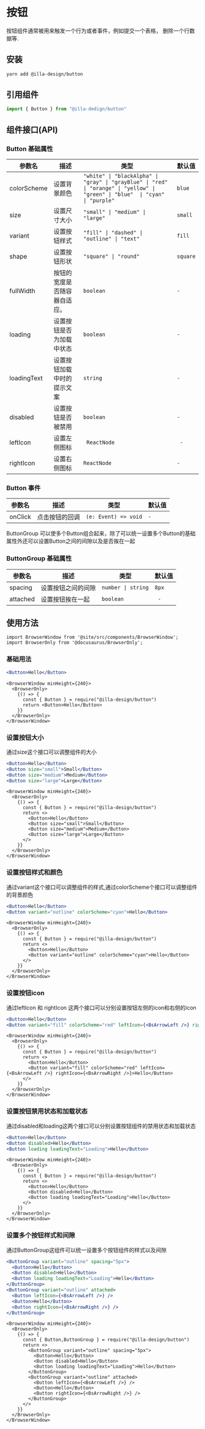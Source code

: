 # 按钮

按钮组件通常被用来触发一个行为或者事件，例如提交一个表格， 删除一个行数据等.

## 安装

```bash
yarn add @illa-design/button
```

## 引用组件

```jsx
import { Button } from "@illa-dedign/button"
```

## 组件接口(API)

### Button 基础属性

| 参数名      | 描述                         | 类型                                                         | 默认值   |
| ----------- | ---------------------------- | ------------------------------------------------------------ | -------- |
| colorScheme | 设置背景颜色                 | `"white" \| "blackAlpha" \| "gray" \| "grayBlue" \| "red" \| "orange" \| "yellow" \| "green" \| "blue"  \| "cyan" \| "purple"` | `blue `  |
| size        | 设置尺寸大小                 | `"small" \| "medium" \| "large"     `                          | `small`  |
| variant     | 设置按钮样式                 | `"fill" \| "dashed" \| "outline" \| "text"   `                 | `fill`   |
| shape       | 设置按钮形状                 | `"square" \| "round"  `                                        | `square` |
| fullWidth   | 按钮的宽度是否随容器自适应。 | `boolean                  `                                    | `- `       |
| loading     | 设置按钮是否为加载中状态     |` boolean  `                                                    | `- `       |
| loadingText | 设置按钮加载中时的提示文案   | `string       `                                                | `- `       |
| disabled    | 设置按钮是否被禁用           | `boolean  `                                                    | `- `       |
| leftIcon  | 设置左侧图标 |` ReactNode` |` -`      |
| rightIcon | 设置右侧图标 | `ReactNode` |` -  `    |

### Button 事件

| 参数名  | 描述           | 类型               | 默认值 |
| ------- | -------------- | ------------------ | ------ |
| onClick | 点击按钮的回调 | `(e: Event) => void` | `-  `    |

ButtonGroup 可以使多个Button组合起来，除了可以统一设置多个Button的基础属性外还可以设置Button之间的间隙以及是否挨在一起

### ButtonGroup 基础属性

| 参数名   | 描述               | 类型             | 默认值 |
| -------- | ------------------ | ---------------- | ------ |
| spacing  | 设置按钮之间的间隙 | `number \| string` | `8px`  |
| attached | 设置按钮挨在一起   |` boolean  `        |` -`      |

## 使用方法

```mdx-code-block
import BrowserWindow from '@site/src/components/BrowserWindow';
import BrowserOnly from '@docusaurus/BrowserOnly';
```

### 基础用法

```jsx
<Button>Hello</Button>
```

```mdx-code-block
<BrowserWindow minHeight={240}>
  <BrowserOnly>
    {() => {
      const { Button } = require("@illa-design/button")
      return <Button>Hello</Button>
    }}
  </BrowserOnly>
</BrowserWindow>
```
### 设置按钮大小

通过size这个接口可以调整组件的大小

```jsx
<Button>Hello</Button>
<Button size="small">Small</Button>
<Button size="medium">Medium</Button>
<Button size="large">Large</Button>
```

```mdx-code-block
<BrowserWindow minHeight={240}>
  <BrowserOnly>
    {() => {
      const { Button } = require("@illa-design/button")
      return <>
        <Button>Hello</Button>
        <Button size="small">Small</Button>
        <Button size="medium">Medium</Button>
        <Button size="large">Large</Button>
      </>
    }}
  </BrowserOnly>
</BrowserWindow>
```

### 设置按钮样式和颜色

通过variant这个接口可以调整组件的样式,通过colorScheme个接口可以调整组件的背景颜色

```jsx
<Button>Hello</Button>
<Button variant="outline" colorScheme="cyan">Hello</Button>
```

```mdx-code-block
<BrowserWindow minHeight={240}>
  <BrowserOnly>
    {() => {
      const { Button } = require("@illa-design/button")
      return <>
        <Button>Hello</Button>
        <Button variant="outline" colorScheme="cyan">Hello</Button>
      </>
    }}
  </BrowserOnly>
</BrowserWindow>
```

### 设置按钮icon

通过leftIcon 和 rightIcon 这两个接口可以分别设置按钮左侧的icon和右侧的icon

```jsx
<Button>Hello</Button>
<Button variant="fill" colorScheme="red" leftIcon={<BsArrowLeft />} rightIcon={<BsArrowRight />}>Hello</Button>
```

```mdx-code-block
<BrowserWindow minHeight={240}>
  <BrowserOnly>
    {() => {
      const { Button } = require("@illa-design/button")
      return <>
        <Button>Hello</Button>
        <Button variant="fill" colorScheme="red" leftIcon={<BsArrowLeft />} rightIcon={<BsArrowRight />}>Hello</Button>
      </>
    }}
  </BrowserOnly>
</BrowserWindow>
```

### 设置按钮禁用状态和加载状态

通过disabled和loading这两个接口可以分别设置按钮组件的禁用状态和加载状态

```jsx
<Button>Hello</Button>
<Button disabled>Hello</Button>
<Button loading loadingText="Loading">Hello</Button>
```

```mdx-code-block
<BrowserWindow minHeight={240}>
  <BrowserOnly>
    {() => {
      const { Button } = require("@illa-design/button")
      return <>
        <Button>Hello</Button>
        <Button disabled>Hello</Button>
        <Button loading loadingText="Loading">Hello</Button>
      </>
    }}
  </BrowserOnly>
</BrowserWindow>
```

### 设置多个按钮样式和间隙

通过ButtonGroup这组件可以统一设置多个按钮组件的样式以及间隙

```jsx
<ButtonGroup variant="outline" spacing="5px">
  <Button>Hello</Button>
  <Button disabled>Hello</Button>
  <Button loading loadingText="Loading">Hello</Button>
</ButtonGroup>
<ButtonGroup variant="outline" attached>
  <Button leftIcon={<BsArrowLeft />} />
  <Button>Hello</Button>
  <Button rightIcon={<BsArrowRight />} />
</ButtonGroup>
```

```mdx-code-block
<BrowserWindow minHeight={240}>
  <BrowserOnly>
    {() => {
      const { Button,ButtonGroup } = require("@illa-design/button")
      return <>
        <ButtonGroup variant="outline" spacing="5px">
          <Button>Hello</Button>
          <Button disabled>Hello</Button>
          <Button loading loadingText="Loading">Hello</Button>
        </ButtonGroup>
        <ButtonGroup variant="outline" attached>
          <Button leftIcon={<BsArrowLeft />} />
          <Button>Hello</Button>
          <Button rightIcon={<BsArrowRight />} />
        </ButtonGroup>
      </>
    }}
  </BrowserOnly>
</BrowserWindow>
```

